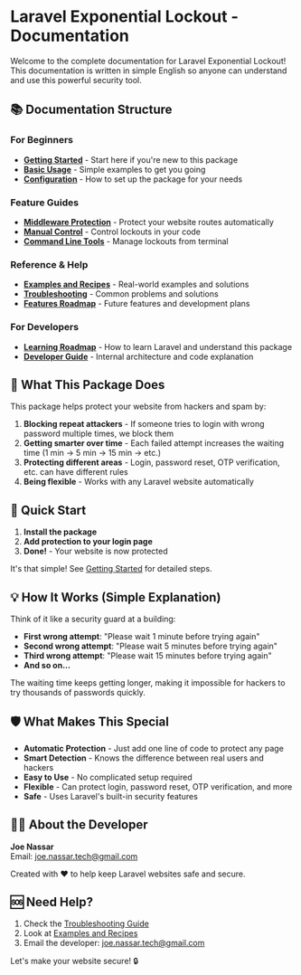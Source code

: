 # Laravel Exponential Lockout - Documentation

Welcome to the complete documentation for Laravel Exponential Lockout! This documentation is written in simple English so anyone can understand and use this powerful security tool.

## 📚 Documentation Structure

### For Beginners
- **[Getting Started](getting-started.md)** - Start here if you're new to this package
- **[Basic Usage](basic-usage.md)** - Simple examples to get you going
- **[Configuration](configuration.md)** - How to set up the package for your needs

### Feature Guides
- **[Middleware Protection](middleware-protection.md)** - Protect your website routes automatically
- **[Manual Control](manual-control.md)** - Control lockouts in your code
- **[Command Line Tools](command-line-tools.md)** - Manage lockouts from terminal

### Reference & Help
- **[Examples and Recipes](examples-and-recipes.md)** - Real-world examples and solutions
- **[Troubleshooting](troubleshooting.md)** - Common problems and solutions
- **[Features Roadmap](features-roadmap.md)** - Future features and development plans

### For Developers
- **[Learning Roadmap](learning-roadmap.md)** - How to learn Laravel and understand this package
- **[Developer Guide](developer-guide.md)** - Internal architecture and code explanation

## 🎯 What This Package Does

This package helps protect your website from hackers and spam by:

1. **Blocking repeat attackers** - If someone tries to login with wrong password multiple times, we block them
2. **Getting smarter over time** - Each failed attempt increases the waiting time (1 min → 5 min → 15 min → etc.)
3. **Protecting different areas** - Login, password reset, OTP verification, etc. can have different rules
4. **Being flexible** - Works with any Laravel website automatically

## 🚀 Quick Start

1. **Install the package**
2. **Add protection to your login page**
3. **Done!** - Your website is now protected

It's that simple! See [Getting Started](getting-started.md) for detailed steps.

## 💡 How It Works (Simple Explanation)

Think of it like a security guard at a building:

- **First wrong attempt**: "Please wait 1 minute before trying again"
- **Second wrong attempt**: "Please wait 5 minutes before trying again"  
- **Third wrong attempt**: "Please wait 15 minutes before trying again"
- **And so on...**

The waiting time keeps getting longer, making it impossible for hackers to try thousands of passwords quickly.

## 🛡️ What Makes This Special

- **Automatic Protection** - Just add one line of code to protect any page
- **Smart Detection** - Knows the difference between real users and hackers
- **Easy to Use** - No complicated setup required
- **Flexible** - Can protect login, password reset, OTP verification, and more
- **Safe** - Uses Laravel's built-in security features

## 👨‍💻 About the Developer

**Joe Nassar**  
Email: joe.nassar.tech@gmail.com

Created with ❤️ to help keep Laravel websites safe and secure.

## 🆘 Need Help?

1. Check the [Troubleshooting Guide](troubleshooting.md)
2. Look at [Examples and Recipes](examples-and-recipes.md) 
3. Email the developer: joe.nassar.tech@gmail.com

Let's make your website secure! 🔒